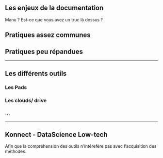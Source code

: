## Les enjeux de la documentation

Manu ? Est-ce que vous avez un truc là dessus ?


## Pratiques assez communes


## Pratiques peu répandues

---

## Les différents outils

### Les Pads


### Les clouds/ drive


### ...

---

## Konnect - DataScience Low-tech

Afin que la compréhension des outils n'intérefère pas avec l'acquisition des méthodes.

